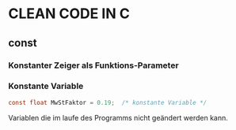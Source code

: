 # CLEAN CODE IN C

## const

### Konstanter Zeiger als Funktions-Parameter

### Konstante Variable

```c
const float MwStFaktor = 0.19;  /* konstante Variable */
```

Variablen die im laufe des Programms nicht geändert werden kann.
